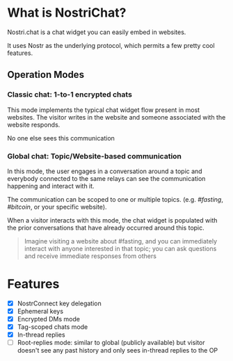 # What is NostriChat?
Nostri.chat is a chat widget you can easily embed in websites.

It uses Nostr as the underlying protocol, which permits a few pretty cool features.

## Operation Modes
### Classic chat: 1-to-1 encrypted chats
This mode implements the typical chat widget flow present in most websites. The visitor writes in the website and someone associated with the website responds.

No one else sees this communication

### Global chat: Topic/Website-based communication
In this mode, the user engages in a conversation around a topic and everybody connected to the same relays can see the communication happening and interact with it.

The communication can be scoped to one or multiple topics. (e.g. _#fasting_, _#bitcoin_, or your specific website).

When a visitor interacts with this mode, the chat widget is populated with the prior conversations that have already occurred around this topic.

> Imagine visiting a website about #fasting, and you can immediately interact with anyone interested in that topic; you can ask questions and receive immediate responses from others

# Features
- [x] NostrConnect key delegation
- [x] Ephemeral keys
- [x] Encrypted DMs mode
- [x] Tag-scoped chats mode
- [x] In-thread replies
- [ ] Root-replies mode: similar to global (publicly available) but visitor doesn't see any past history and only sees in-thread replies to the OP
